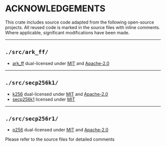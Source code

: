 # ACKNOWLEDGEMENTS
This crate includes source code adapted from the following open-source projects. All reused code is marked in the source files with inline comments. Where applicable, significant modifications have been made.

---
## `./src/ark_ff/`
- [ark_ff](https://github.com/arkworks-rs/algebra/tree/master/ff) dual-licensed under [MIT](https://github.com/arkworks-rs/algebra/blob/master/LICENSE-MIT) and [Apache-2.0](https://github.com/arkworks-rs/algebra/blob/master/LICENSE-APACHE)
---
## `./src/secp256k1/`
-  [k256](https://github.com/RustCrypto/elliptic-curves/tree/master/k256) dual-licensed under [MIT](https://github.com/RustCrypto/elliptic-curves/blob/master/k256/LICENSE-MIT) and [Apache-2.0](https://github.com/RustCrypto/elliptic-curves/blob/master/k256/LICENSE-APACHE)
- [secp256k1](https://github.com/bitcoin-core/secp256k1) licensed under [MIT](https://github.com/bitcoin-core/secp256k1/blob/master/COPYING)
---

## `./src/secp256r1/`
- [p256](https://github.com/RustCrypto/elliptic-curves/tree/master/p256) dual-licensed under [MIT](https://github.com/RustCrypto/elliptic-curves/blob/master/p256/LICENSE-MIT) and [Apache-2.0](https://github.com/RustCrypto/elliptic-curves/blob/master/p256/LICENSE-APACHE)

Please refer to the source files for detailed comments